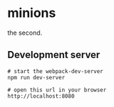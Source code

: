 # minions
the second.

## Development server

``` text
# start the webpack-dev-server
npm run dev-server

# open this url in your browser
http://localhost:8080
```
